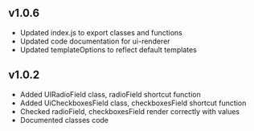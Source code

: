 
## v1.0.6

* Updated index.js to export classes and functions
* Updated code documentation for ui-renderer
* Updated templateOptions to reflect default templates

## v1.0.2

* Added UIRadioField class, radioField shortcut function
* Added UiCheckboxesField class, checkboxesField shortcut function
* Checked radioField, checkboxesField render correctly with values
* Documented classes code
